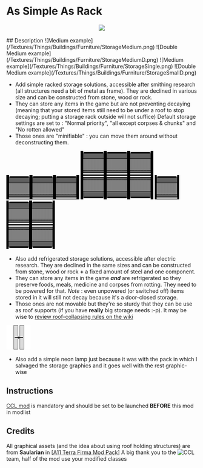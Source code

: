 # As Simple As Rack
<p align="center"><img src="https://i.imgur.com/FGt334z.jpg" /></p>
## Description
![Medium example](/Textures/Things/Buildings/Furniture/StorageMedium.png) ![Double Medium example](/Textures/Things/Buildings/Furniture/StorageMediumD.png) ![Medium example](/Textures/Things/Buildings/Furniture/StorageSingle.png) ![Double Medium example](/Textures/Things/Buildings/Furniture/StorageSmallD.png)

- Add simple racked storage solutions, accessible after smithing research (all structures need a bit of metal as frame). They are declined in various size and can be constructed from stone, wood or rock.
- They can store any items in the game but are not preventing decaying (meaning that your stored items still need to be under a roof to stop decaying; putting a storage rack outside will not suffice)
Default storage settings are set to : "Normal priority", "all except corpses & chunks" and "No rotten allowed"
- Those ones are "minifiable" : you can move them around without deconstructing them.

![Medium example](/Textures/Things/Buildings/Furniture/RefrigeratedStorageMedium.png) ![Double Medium example](/Textures/Things/Buildings/Furniture/RefrigeratedStorageMediumD.png) ![Medium example](/Textures/Things/Buildings/Furniture/RefrigeratedStorageSingle.png) ![Double Medium example](/Textures/Things/Buildings/Furniture/RefrigeratedStorageSmallD.png)

- Also add refrigerated storage solutions, accessible after electric research.
They are declined in the same sizes and can be constructed from stone, wood or rock **+** a fixed amount of steel and one component.
- They can store any items in the game ***and*** are refrigerated so they preserve foods, meals, medicine and corpses from rotting. They need to be powered for that.
_Note_ : even unpowered (or switched off) items stored in it will still not decay because it's a door-closed storage.
- Those ones are not movable but they're so sturdy that they can be use as roof supports (if you have **really** big storage needs :-p). It may be wise to [review roof-collapsing rules on the wiki](http://rimworldwiki.com/wiki/Structure)

![Lamp](/Textures/Things/Buildings/Furniture/LampCeiling.png)

- Also add a simple neon lamp just because it was with the pack in which I salvaged the storage graphics and it goes well with the rest graphic-wise

## Instructions
[CCL mod](https://ludeon.com/forums/index.php?topic=16599) is mandatory and should be set to be launched **BEFORE** this mod in modlist

## Credits
All graphical assets (and the idea about using roof holding structures) are from **Saularian** in [[A11 Terra Firma Mod Pack](https://ludeon.com/forums/index.php?topic=12580.msg126663#msg126663)]
A big thank you to the ![CCL](https://raw.githubusercontent.com/RimWorldCCLTeam/CommunityCoreLibrary/master/WebGraphics/CCL_Button.png) team, half of the mod use your modified classes
